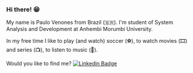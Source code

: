 <!--
**paulovenones/paulovenones** is a ✨ _special_ ✨ repository because its `README.md` (this file) appears on your GitHub profile.

Here are some ideas to get you started:

- 🔭 I’m currently working on ...
- 🌱 I’m currently learning ...
- 👯 I’m looking to collaborate on ...
- 🤔 I’m looking for help with ...
- 💬 Ask me about ...
- 📫 How to reach me: ...
- 😄 Pronouns: ...
- ⚡ Fun fact: ...
-->

### Hi there! 😁

My name is Paulo Venones from Brazil (🇧🇷). I'm student of System Analysis and Development at Anhembi Morumbi University.

In my free time I like to play (and watch) soccer (⚽️), to watch movies (🎞️) and series (📺), to listen to music (🎵).

Would you like to find me?
[![Linkedin Badge](https://img.shields.io/badge/-LinkedIn-blue?style=flat-square&logo=Linkedin&logoColor=white&link=https://www.linkedin.com/in/paulo-venones-9245b5aa/)](https://www.linkedin.com/in/paulo-venones-9245b5aa/)
